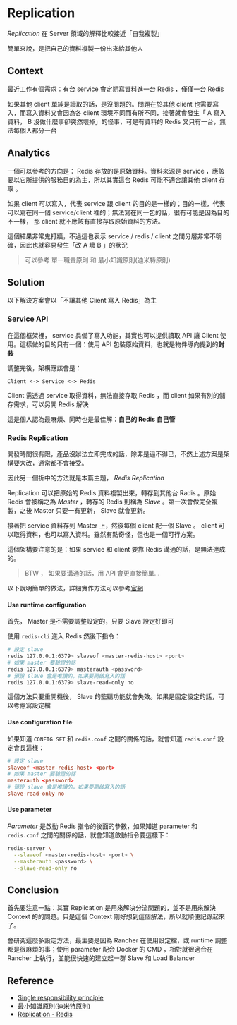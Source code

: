 Replication
===========

*Replication* 在 Server 領域的解釋比較接近「自我複製」

簡單來說，是把自己的資料複製一份出來給其他人

## Context

最近工作有個需求：有台 service 會定期寫資料進一台 Redis ，僅僅一台 Redis

如果其他 client 單純是讀取的話，是沒問題的。問題在於其他 client 也需要寫入，而寫入資料又會因為各 client 環境不同而有所不同，接著就會發生「 A 寫入資料， B 沒做什麼事卻突然壞掉」的怪事，可是有資料的 Redis 又只有一台，無法每個人都分一台

## Analytics

一個可以參考的方向是： Redis 存放的是原始資料。資料來源是 service ，應該要以它所提供的服務目的為主，所以其實這台 Redis 可能不適合讓其他 client 存取 。

如果 client 可以寫入，代表 service 跟 client 的目的是一樣的；目的一樣，代表可以寫在同一個 service/client 裡的；無法寫在同一包的話，很有可能是因為目的不一樣， 那 client 就不應該有直接存取原始資料的方法。

這個結果非常鬼打牆，不過這也表示 service / redis / client 之間分層非常不明確，因此也就容易發生「改 A 壞 B 」的狀況

> 可以參考 單一職責原則 和 最小知識原則(迪米特原則)

## Solution

以下解決方案會以「不讓其他 Client 寫入 Redis」為主

### Service API

在這個框架裡， service 具備了寫入功能，其實也可以提供讀取 API 讓 Client 使用。這樣做的目的只有一個：使用 API 包裝原始資料，也就是物件導向提到的**封裝**

調整完後，架構應該會是：

    Client <-> Service <-> Redis

Client 需透過 service 取得資料，無法直接存取 Redis ，而 client 如果有別的儲存需求，可以另開 Redis 解決

這是個人認為最麻煩、同時也是最佳解：**自己的 Redis 自己管**

### Redis Replication

開發時間很有限，產品沒辦法立即完成的話，除非是逼不得已，不然上述方案是架構要大改，通常都不會接受。

因此另一個折中的方法就是本篇主題， *Redis Replication*

Replication 可以把原始的 Redis 資料複製出來，轉存到其他台 Radis 。原始 Redis 會被稱之為 *Master* ，轉存的 Redis 則稱為 *Slave* 。第一次會做完全複製，之後 Master 只要一有更新， Slave 就會更新。

接著把 service 資料存到 Master 上，然後每個 client 配一個 Slave 。 client 可以取得資料，也可以寫入資料。雖然有點奇怪，但也是一個可行方案。

這個架構要注意的是：如果 service 和 client 要靠 Redis 溝通的話，是無法達成的。

> BTW ， 如果要溝通的話，用 API 會更直接簡單...

以下說明簡單的做法，詳細實作方法可以參考[官網](http://redis.io/topics/replication)

#### Use runtime configuration

首先， Master 是不需要調整設定的，只要 Slave 設定好即可

使用 `redis-cli` 進入 Redis 然後下指令：

```bash
# 設定 slave
redis 127.0.0.1:6379> slaveof <master-redis-host> <port>
# 如果 master 要驗證的話
redis 127.0.0.1:6379> masterauth <password>
# 預設 slave 會是唯讀的，如果要開啟寫入的話
redis 127.0.0.1:6379> slave-read-only no
```

這個方法只要重開機後， Slave 的監聽功能就會失效。如果是固定設定的話，可以考慮寫設定檔

#### Use configuration file

如果知道 `CONFIG SET` 和 `redis.conf` 之間的關係的話，就會知道 `redis.conf` 設定會長這樣：

```conf
# 設定 slave
slaveof <master-redis-host> <port>
# 如果 master 要驗證的話
masterauth <password>
# 預設 slave 會是唯讀的，如果要開啟寫入的話
slave-read-only no
```

#### Use parameter

*Parameter* 是啟動 Redis 指令的後面的參數，如果知道 parameter 和 `redis.conf` 之間的關係的話，就會知道啟動指令要這樣下：

```bash
redis-server \
  --slaveof <master-redis-host> <port> \
  --masterauth <password> \
  --slave-read-only no
```

## Conclusion

首先要注意一點：其實 Replication 是用來解決分流問題的，並不是用來解決 Context 的的問題。只是這個 Context 剛好想到這個解法，所以就順便記錄起來了。

會研究這麼多設定方法，最主要是因為 Rancher 在使用設定檔，或 runtime 調整都是很麻煩的事；使用 parameter 配合 Docker 的 CMD ，相對就很適合在 Rancher 上執行，並能很快速的建立起一群 Slave 和 Load Balancer

## Reference

* [Single responsibility principle](https://en.wikipedia.org/wiki/Single_responsibility_principle)
* [最小知識原則(迪米特原則)](http://ithelp.ithome.com.tw/question/10101265)
* [Replication - Redis](http://redis.io/topics/replication)
